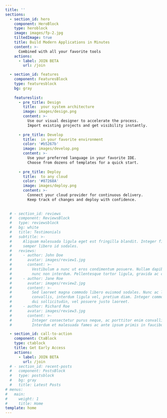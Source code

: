 ```yaml
---
title: ''
sections:
  - section_id: hero
    component: HeroBlock
    type: heroblock
    image: images/fp-2.jpg
    tiltedImage: true
    title: Build Modern Applications in Minutes
    content: >-
      Combined with all your favorite tools
    actions:
      - label: JOIN BETA
        url: /join

  - section_id: features
    component: FeaturesBlock
    type: featuresblock
    bg: gray
      
    featureslist:
      - pre_title: Design
        title:  your system architecture
        image: images/design.png
        content: >-
          Use our visual designer to accelerate the process.
          Import existing projects and get visibility instantly.
          
      - pre_title: Develop 
        title:  in your favorite environment
        color: '#b5267b'
        image: images/develop.png
        content: >-
          Use your preferred language in your favorite IDE.
          Choose from dozens of templates for a quick start.
                 
      - pre_title: Deploy 
        title:  to any cloud
        color: '#87268A'
        image: images/deploy.png
        content: >-
          Connect your cloud provider for continuous delivery.
          Keep track of changes and deploy with confidence.
                 
      
  # - section_id: reviews
  #   component: ReviewsBlock
  #   type: reviewsblock
  #   bg: white
  #   title: Testimonials
  #   subtitle: >-
  #     Aliquam malesuada ligula eget est fringilla blandit. Integer finibus
  #     semper libero id sodales. 
  #   reviews:
  #     - author: John Doe
  #       avatar: images/review1.jpg
  #       content: >-
  #         Vestibulum a nunc ut eros condimentum posuere. Nullam dapibus quis
  #         nunc non interdum. Pellentesque tortor ligula, gravida ac commodo eu.
  #     - author: Jane Roe
  #       avatar: images/review2.jpg
  #       content: >-
  #         Sed laoreet magna commodo libero euismod sodales. Nunc ac libero
  #         convallis, interdum ligula vel, pretium diam. Integer commodo sem at
  #         dui sollicitudin, vel posuere justo laoreet.
  #     - author: Richard Roe
  #       avatar: images/review3.jpg
  #       content: >-
  #         Integer consectetur purus neque, ac porttitor enim convallis vitae.
  #         Interdum et malesuada fames ac ante ipsum primis in faucibus.

  - section_id: call-to-action
    component: CtaBlock
    type: ctablock
    title: Get Early Access
    actions:
      - label: JOIN BETA
        url: /join
  # - section_id: recent-posts
  #   component: PostsBlock
  #   type: postsblock
  #   bg: gray
  #   title: Latest Posts
# menus:
#   main:
#     weight: 1
#     title: Home
template: home
---
```

